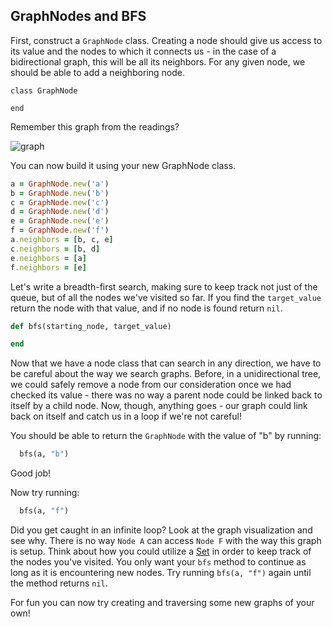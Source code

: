 ## GraphNodes and BFS

First, construct a `GraphNode` class. Creating a node should give us access to its value and the nodes to which it connects us - in the case of a bidirectional graph, this will be all its neighbors. For any given node, we should be able to add a neighboring node.

```
class GraphNode

end
```

Remember this graph from the readings?

![graph](https://s3-us-west-1.amazonaws.com/appacademy-open-assets/data_structures_algorithms/graphs/images/graph.png)

You can now build it using your new GraphNode class.

```ruby
a = GraphNode.new('a')
b = GraphNode.new('b')
c = GraphNode.new('c')
d = GraphNode.new('d')
e = GraphNode.new('e')
f = GraphNode.new('f')
a.neighbors = [b, c, e]
c.neighbors = [b, d]
e.neighbors = [a]
f.neighbors = [e]
```

Let's write a breadth-first search, making sure to keep track not just of the queue, but of all the nodes we've visited so far. If you find the `target_value` return the node with that value, and if no node is found return `nil`.

```ruby
def bfs(starting_node, target_value)

end
```

Now that we have a node class that can search in any direction, we have to be careful about the way we search graphs. Before, in a unidirectional tree, we could safely remove a node from our consideration once we had checked its value - there was no way a parent node could be linked back to itself by a child node. Now, though, anything goes - our graph could link back on itself and catch us in a loop if we're not careful!

You should be able to return the `GraphNode` with the value of "b" by running:
```ruby
  bfs(a, "b")
```

Good job!

Now try running:
```ruby
  bfs(a, "f")
```

Did you get caught in an infinite loop? Look at the graph visualization and see why. There is no way `Node A` can access `Node F` with the way this graph is setup. Think about how you could utilize a [Set][set] in order to keep track of the nodes you've visited. You only want your `bfs` method to continue as long as it is encountering new nodes. Try running `bfs(a, "f")` again until the method returns `nil`.

For fun you can now try creating and traversing some new graphs of your own!


[set]: https://ruby-doc.org/stdlib-2.6.1/libdoc/set/rdoc/Set.html